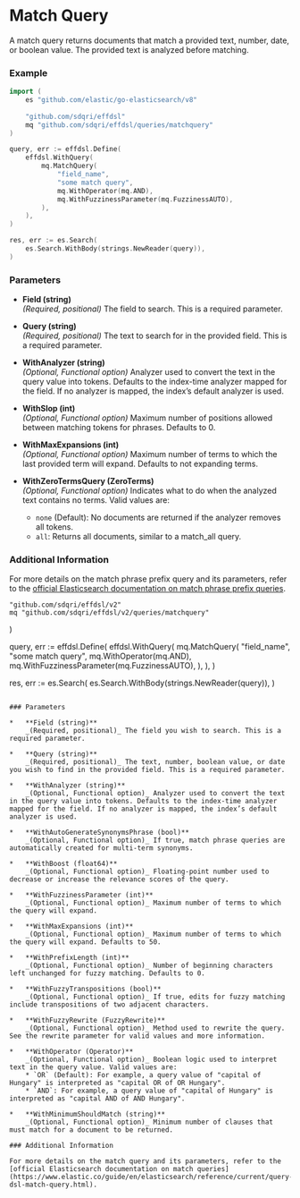 # Match Query

A match query returns documents that match a provided text, number, date, or boolean value. The provided text is analyzed before matching. 

### Example

```go
import (
    es "github.com/elastic/go-elasticsearch/v8"
    
    "github.com/sdqri/effdsl"
    mq "github.com/sdqri/effdsl/queries/matchquery"
)

query, err := effdsl.Define(
    effdsl.WithQuery(
        mq.MatchQuery(
            "field_name",
            "some match query",
            mq.WithOperator(mq.AND),
            mq.WithFuzzinessParameter(mq.FuzzinessAUTO),
        ),
    ),
)

res, err := es.Search(
    es.Search.WithBody(strings.NewReader(query)),
)
```
### Parameters

*   **Field (string)**  
    _(Required, positional)_ The field to search. This is a required parameter.

*   **Query (string)**  
    _(Required, positional)_ The text to search for in the provided field. This is a required parameter.

*   **WithAnalyzer (string)**  
    _(Optional, Functional option)_ Analyzer used to convert the text in the query value into tokens. Defaults to the index-time analyzer mapped for the field. If no analyzer is mapped, the index’s default analyzer is used.

*   **WithSlop (int)**  
    _(Optional, Functional option)_ Maximum number of positions allowed between matching tokens for phrases. Defaults to 0.

*   **WithMaxExpansions (int)**  
    _(Optional, Functional option)_ Maximum number of terms to which the last provided term will expand. Defaults to not expanding terms.

*   **WithZeroTermsQuery (ZeroTerms)**  
    _(Optional, Functional option)_ Indicates what to do when the analyzed text contains no terms. Valid values are:
    
    *   `none` (Default): No documents are returned if the analyzer removes all tokens.
    *   `all`: Returns all documents, similar to a match_all query.

### Additional Information

For more details on the match phrase prefix query and its parameters, refer to the [official Elasticsearch documentation on match phrase prefix queries](https://elastic.co/guide/en/elasticsearch/reference/current/query-dsl-match-query-phrase-prefix.html).

	"github.com/sdqri/effdsl/v2"
	mq "github.com/sdqri/effdsl/v2/queries/matchquery"
)

query, err := effdsl.Define(
    effdsl.WithQuery(
        mq.MatchQuery(
            "field_name",
            "some match query",
            mq.WithOperator(mq.AND),
            mq.WithFuzzinessParameter(mq.FuzzinessAUTO),
        ),
    ),
)

res, err := es.Search(
    es.Search.WithBody(strings.NewReader(query)),
)
```

### Parameters

*   **Field (string)**  
    _(Required, positional)_ The field you wish to search. This is a required parameter.

*   **Query (string)**  
    _(Required, positional)_ The text, number, boolean value, or date you wish to find in the provided field. This is a required parameter.

*   **WithAnalyzer (string)**  
    _(Optional, Functional option)_ Analyzer used to convert the text in the query value into tokens. Defaults to the index-time analyzer mapped for the field. If no analyzer is mapped, the index’s default analyzer is used.

*   **WithAutoGenerateSynonymsPhrase (bool)**  
    _(Optional, Functional option)_ If true, match phrase queries are automatically created for multi-term synonyms.

*   **WithBoost (float64)**  
    _(Optional, Functional option)_ Floating-point number used to decrease or increase the relevance scores of the query.

*   **WithFuzzinessParameter (int)**  
    _(Optional, Functional option)_ Maximum number of terms to which the query will expand.

*   **WithMaxExpansions (int)**  
    _(Optional, Functional option)_ Maximum number of terms to which the query will expand. Defaults to 50.

*   **WithPrefixLength (int)**  
    _(Optional, Functional option)_ Number of beginning characters left unchanged for fuzzy matching. Defaults to 0.

*   **WithFuzzyTranspositions (bool)**  
    _(Optional, Functional option)_ If true, edits for fuzzy matching include transpositions of two adjacent characters.

*   **WithFuzzyRewrite (FuzzyRewrite)**  
    _(Optional, Functional option)_ Method used to rewrite the query. See the rewrite parameter for valid values and more information.

*   **WithOperator (Operator)**  
    _(Optional, Functional option)_ Boolean logic used to interpret text in the query value. Valid values are:
    * `OR` (Default): For example, a query value of "capital of Hungary" is interpreted as "capital OR of OR Hungary".
    * `AND`: For example, a query value of "capital of Hungary" is interpreted as "capital AND of AND Hungary".

*   **WithMinimumShouldMatch (string)**  
    _(Optional, Functional option)_ Minimum number of clauses that must match for a document to be returned.

### Additional Information

For more details on the match query and its parameters, refer to the [official Elasticsearch documentation on match queries](https://www.elastic.co/guide/en/elasticsearch/reference/current/query-dsl-match-query.html).

